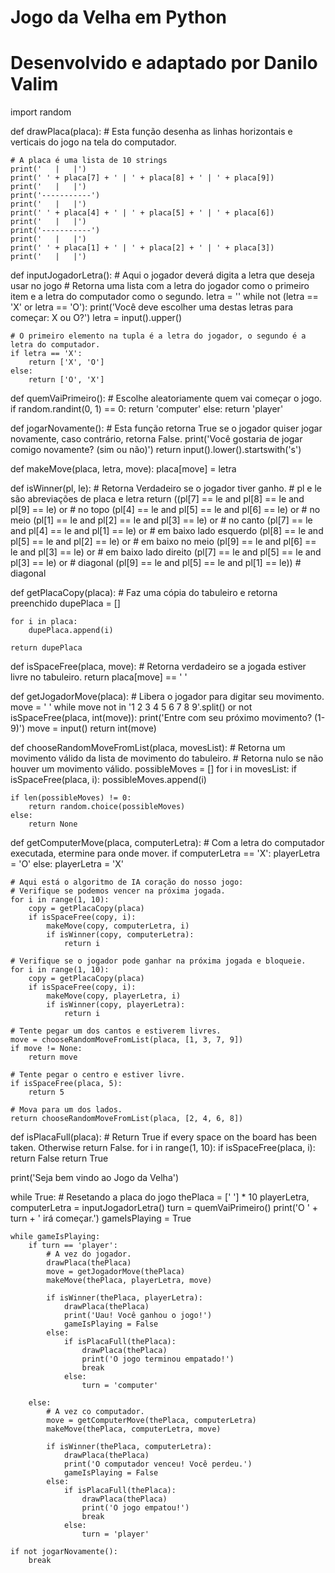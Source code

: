 # Jogo da Velha em Python
# Desenvolvido e adaptado por Danilo Valim

import random

def drawPlaca(placa):
    # Esta função desenha as linhas horizontais e verticais do jogo na tela do computador.

    # A placa é uma lista de 10 strings
    print('   |   |')
    print(' ' + placa[7] + ' | ' + placa[8] + ' | ' + placa[9])
    print('   |   |')
    print('-----------')
    print('   |   |')
    print(' ' + placa[4] + ' | ' + placa[5] + ' | ' + placa[6])
    print('   |   |')
    print('-----------')
    print('   |   |')
    print(' ' + placa[1] + ' | ' + placa[2] + ' | ' + placa[3])
    print('   |   |')

def inputJogadorLetra():
    # Aqui o jogador deverá digita a letra que deseja usar no jogo
    # Retorna uma lista com a letra do jogador como o primeiro item e a letra do computador como o segundo.
    letra = ''
    while not (letra == 'X' or letra == 'O'):
        print('Você deve escolher uma destas letras para começar: X ou O?')
        letra = input().upper()

    # O primeiro elemento na tupla é a letra do jogador, o segundo é a letra do computador.
    if letra == 'X':
        return ['X', 'O']
    else:
        return ['O', 'X']

def quemVaiPrimeiro():
    # Escolhe aleatoriamente quem vai começar o jogo.
    if random.randint(0, 1) == 0:
        return 'computer'
    else:
        return 'player'

def jogarNovamente():
    # Esta função retorna True se o jogador quiser jogar novamente, caso contrário, retorna False.
    print('Você gostaria de jogar comigo novamente? (sim ou não)')
    return input().lower().startswith('s')

def makeMove(placa, letra, move):
    placa[move] = letra

def isWinner(pl, le):
    # Retorna Verdadeiro se o jogador tiver ganho.
    # pl e le são abreviações de placa e letra
    return ((pl[7] == le and pl[8] == le and pl[9] == le) or # no topo
    (pl[4] == le and pl[5] == le and pl[6] == le) or # no meio
    (pl[1] == le and pl[2] == le and pl[3] == le) or # no canto
    (pl[7] == le and pl[4] == le and pl[1] == le) or # em baixo lado esquerdo
    (pl[8] == le and pl[5] == le and pl[2] == le) or # em baixo no meio
    (pl[9] == le and pl[6] == le and pl[3] == le) or # em baixo lado direito
    (pl[7] == le and pl[5] == le and pl[3] == le) or # diagonal
    (pl[9] == le and pl[5] == le and pl[1] == le)) # diagonal

def getPlacaCopy(placa):
    # Faz uma cópia do tabuleiro e retorna preenchido
    dupePlaca = []

    for i in placa:
        dupePlaca.append(i)

    return dupePlaca

def isSpaceFree(placa, move):
    # Retorna verdadeiro se a jogada estiver livre no tabuleiro.
    return placa[move] == ' '

def getJogadorMove(placa):
    # Libera o jogador para digitar seu movimento.
    move = ' '
    while move not in '1 2 3 4 5 6 7 8 9'.split() or not isSpaceFree(placa, int(move)):
        print('Entre com seu próximo movimento? (1-9)')
        move = input()
    return int(move)

def chooseRandomMoveFromList(placa, movesList):
    # Retorna um movimento válido da lista de movimento do tabuleiro.
    # Retorna nulo se não houver um movimento válido.
    possibleMoves = []
    for i in movesList:
        if isSpaceFree(placa, i):
            possibleMoves.append(i)

    if len(possibleMoves) != 0:
        return random.choice(possibleMoves)
    else:
        return None

def getComputerMove(placa, computerLetra):
    # Com a letra do computador executada, etermine para onde mover.
    if computerLetra == 'X':
        playerLetra = 'O'
    else:
        playerLetra = 'X'

    # Aqui está o algoritmo de IA coração do nosso jogo:
    # Verifique se podemos vencer na próxima jogada.
    for i in range(1, 10):
        copy = getPlacaCopy(placa)
        if isSpaceFree(copy, i):
            makeMove(copy, computerLetra, i)
            if isWinner(copy, computerLetra):
                return i

    # Verifique se o jogador pode ganhar na próxima jogada e bloqueie.
    for i in range(1, 10):
        copy = getPlacaCopy(placa)
        if isSpaceFree(copy, i):
            makeMove(copy, playerLetra, i)
            if isWinner(copy, playerLetra):
                return i

    # Tente pegar um dos cantos e estiverem livres.
    move = chooseRandomMoveFromList(placa, [1, 3, 7, 9])
    if move != None:
        return move

    # Tente pegar o centro e estiver livre.
    if isSpaceFree(placa, 5):
        return 5

    # Mova para um dos lados.
    return chooseRandomMoveFromList(placa, [2, 4, 6, 8])

def isPlacaFull(placa):
    # Return True if every space on the board has been taken. Otherwise return False.
    for i in range(1, 10):
        if isSpaceFree(placa, i):
            return False
    return True


print('Seja bem vindo ao Jogo da Velha')

while True:
    # Resetando a placa do jogo
    thePlaca = [' '] * 10
    playerLetra, computerLetra = inputJogadorLetra()
    turn = quemVaiPrimeiro()
    print('O ' + turn + ' irá começar.')
    gameIsPlaying = True

    while gameIsPlaying:
        if turn == 'player':
            # A vez do jogador.
            drawPlaca(thePlaca)
            move = getJogadorMove(thePlaca)
            makeMove(thePlaca, playerLetra, move)

            if isWinner(thePlaca, playerLetra):
                drawPlaca(thePlaca)
                print('Uau! Você ganhou o jogo!')
                gameIsPlaying = False
            else:
                if isPlacaFull(thePlaca):
                    drawPlaca(thePlaca)
                    print('O jogo terminou empatado!')
                    break
                else:
                    turn = 'computer'

        else:
            # A vez co computador.
            move = getComputerMove(thePlaca, computerLetra)
            makeMove(thePlaca, computerLetra, move)

            if isWinner(thePlaca, computerLetra):
                drawPlaca(thePlaca)
                print('O computador venceu! Você perdeu.')
                gameIsPlaying = False
            else:
                if isPlacaFull(thePlaca):
                    drawPlaca(thePlaca)
                    print('O jogo empatou!')
                    break
                else:
                    turn = 'player'

    if not jogarNovamente():
        break

